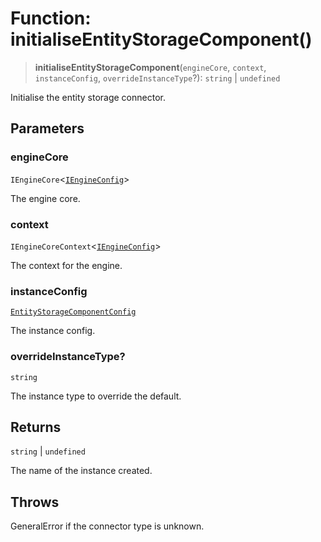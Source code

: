 # Function: initialiseEntityStorageComponent()

> **initialiseEntityStorageComponent**(`engineCore`, `context`, `instanceConfig`, `overrideInstanceType`?): `string` \| `undefined`

Initialise the entity storage connector.

## Parameters

### engineCore

`IEngineCore`\<[`IEngineConfig`](../interfaces/IEngineConfig.md)\>

The engine core.

### context

`IEngineCoreContext`\<[`IEngineConfig`](../interfaces/IEngineConfig.md)\>

The context for the engine.

### instanceConfig

[`EntityStorageComponentConfig`](../type-aliases/EntityStorageComponentConfig.md)

The instance config.

### overrideInstanceType?

`string`

The instance type to override the default.

## Returns

`string` \| `undefined`

The name of the instance created.

## Throws

GeneralError if the connector type is unknown.
